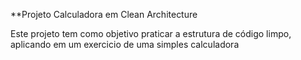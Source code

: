 **Projeto Calculadora em Clean Architecture

<p>Este projeto tem como objetivo praticar a estrutura de código limpo, aplicando em um exercicio de uma simples calculadora</p>
